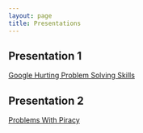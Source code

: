 ```yaml
---
layout: page
title: Presentations
---
```


## Presentation 1

[Google Hurting Problem Solving Skills](https://cdn.rawgit.com/cookc3174/fs102Spring2017-presentation2-cookc3174/ad7d8405/seke2015_panel.html)

## Presentation 2

[Problems With Piracy](https://cdn.rawgit.com/cookc3174/fs102Spring2017-presentation3-cookc3174/85de0372/seke2015_panel.html)
